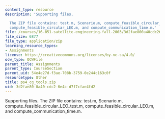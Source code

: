 ```yaml
---
content_type: resource
description: 'Supporting files.

  The ZIP file contains: test.m, Scenario.m, compute_feasible_circular_LEO_test.m,
  compute_feasible_circular_LEO.m, and compute_communication_time.m.'
file: /courses/16-851-satellite-engineering-fall-2003/3d2fae800a40cdc26e4cd7f7cfae4fd2_ps4_cg_tools.zip
file_size: 6877
file_type: application/zip
learning_resource_types:
- Assignments
license: https://creativecommons.org/licenses/by-nc-sa/4.0/
ocw_type: OCWFile
parent_title: Assignments
parent_type: CourseSection
parent_uid: 54e4e27d-f3ae-708b-3759-0e244c163c0f
resourcetype: Other
title: ps4_cg_tools.zip
uid: 3d2fae80-0a40-cdc2-6e4c-d7f7cfae4fd2
---
```

Supporting files.
The ZIP file contains: test.m, Scenario.m, compute_feasible_circular_LEO_test.m, compute_feasible_circular_LEO.m, and compute_communication_time.m.